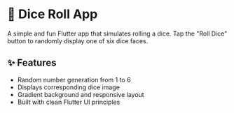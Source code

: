 # 🎲 Dice Roll App

A simple and fun Flutter app that simulates rolling a dice. Tap the "Roll Dice" button to randomly display one of six dice faces.

## ✨ Features

- Random number generation from 1 to 6
- Displays corresponding dice image
- Gradient background and responsive layout
- Built with clean Flutter UI principles
